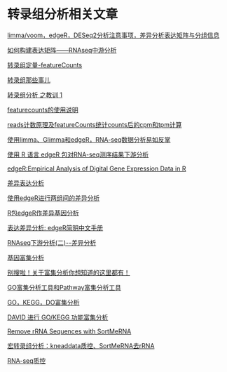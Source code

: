 # 转录组分析相关文章

[limma/voom，edgeR，DESeq2分析注意事项，差异分析表达矩阵与分组信息](https://cloud.tencent.com/developer/article/1492130)

[如何构建表达矩阵——RNAseq中游分析](https://www.jianshu.com/p/975961d8eaf8)

[转录组定量-featureCounts](https://www.bioinfo-scrounger.com/archives/407/)

[转录组那些事儿](https://www.jieandze1314.com/post/cnposts/21/)

[转录组分析 之教训 1](https://www.jianshu.com/p/030aa9729e8b)

[featurecounts的使用说明](https://www.jianshu.com/p/9cc4e8657d62)

[reads计数原理及featureCounts统计counts后的cpm和tpm计算](https://www.jianshu.com/p/6b6bb306b76e)

[使用limma、Glimma和edgeR，RNA-seq数据分析易如反掌](https://www.bioconductor.org/packages/devel/workflows/vignettes/RNAseq123/inst/doc/limmaWorkflow_CHN.html#%E5%88%9D%E5%A7%8B%E9%85%8D%E7%BD%AE)

[使用 R 语言 edgeR 包对RNA-seq测序结果下游分析](https://yangfangs.github.io/2016/04/10/RNAseq-edgeR-DEgenes-analysis/#%E5%B7%AE%E5%BC%82%E8%A1%A8%E8%BE%BE%E5%9F%BA%E5%9B%A0)

[edgeR:Empirical Analysis of Digital Gene Expression Data in R](https://www.cnblogs.com/timeisbiggestboss/p/7190938.html)

[差异表达分析](https://www.jianshu.com/p/5f94ae79f298)

[使用edgeR进行两组间的差异分析](https://mp.weixin.qq.com/s?__biz=MzIwODA1MzI4Mg==&mid=2456009248&idx=1&sn=dc408d5b0f076680175daaa5fd1b4fed&chksm=809fef6db7e8667b6e5d49c30b3680e56ed1e571d6bc8c3740f2e9de76e0e32c7cf1a6c0bde0&mpshare=1&scene=1&srcid=1111nXK6PSo6qcxvSix4Gp23&sharer_sharetime=1605097796999&sharer_shareid=3d5a94a58b7b8f10249ee520638605be&key=9421b67767ecf5a3000a6604d3b62cc5c564d977740709b166089530ef91145c69ef1cefd6188b3e05b603ed689c664c821dcd8a80396b89155c42362bc2618a0e6f0956d350f16105175e371d9794b89f0f8dca08e6e427337a4421e0e073df25610ed76c2eb9e2be6f1b29ffe5e623b3ddccb5aaed9ad9f9686bda5ac81df1&ascene=1&uin=MTQ3Mjg5MzUy&devicetype=Windows+10+x64&version=63000039&lang=zh_CN&exportkey=AYBVJrmplyZLEApiYzRZpHc%3D&pass_ticket=J1mjXk67BTgARzlDEkMwmVlW2HlgTOZPe1v0AODetC1qJpruYgGzX2GPj2IvSKYz&wx_header=0)

[R包edgeR作差异基因分析](https://mp.weixin.qq.com/s?__biz=MzIxNzc1Mzk3NQ==&mid=2247484213&idx=1&sn=2e7bfc5df3ef4ecd34514807494e17d5&chksm=97f5b32da0823a3b04f2469546606b21cce432088a659131a8baa494efcdfb126e006d69e45f&mpshare=1&scene=1&srcid=1112VkoiSmootcVMOoVWlChW&sharer_sharetime=1605145561148&sharer_shareid=3d5a94a58b7b8f10249ee520638605be&key=d83e56a3e12e5b90bab26e4649dc0af1402d92d4d28d8a6286e3bc514deebf8e6fc5d697c223f23b94dccb6a52e77019ad49c86c489bd2bc90c90c8015f3a1d0fff655a25ee98c9fccc4384cd615c4a54fd1a965a52d7c4166ec89274562290acae1637b2af63176215e4d8732998e06bb3504356eb80e4c457f6974376841d6&ascene=1&uin=MTQ3Mjg5MzUy&devicetype=Windows+10+x64&version=63000039&lang=zh_CN&exportkey=AQut8qF9l16cv4q8e2HE1P0%3D&pass_ticket=J1mjXk67BTgARzlDEkMwmVlW2HlgTOZPe1v0AODetC1qJpruYgGzX2GPj2IvSKYz&wx_header=0)

[表达差异分析: edgeR简明中文手册](https://mp.weixin.qq.com/s?__biz=Mzg2MzMzMTg1Ng==&mid=2247483669&idx=1&sn=41c879f6639c0053d2f33cfffe16275d&chksm=ce7b726af90cfb7ce55355947a42620c8c3b1699bceb945a514ae70d65db7f267dadb8d2e129&mpshare=1&scene=1&srcid=11123e8X1DM6CJFKbzzcy5ou&sharer_sharetime=1605145811282&sharer_shareid=3d5a94a58b7b8f10249ee520638605be&key=d1d69f97a583cf2bac792a57a6db01a3f06d881a3f6f3a4cf85ea1e1ec2e6ea0e342118f412ef5072b37d1e9c5aee9ad12ec68ae5955ea298890b3e1803651d7e8ad0047d5bdbefbd23b3d5b8a4f4494fefcd3bddfdbb2a0f206ee94204bc5fb50a91d776d82508ea222d6a06268071bb7ded01dca28ba4f34c63d02517e5374&ascene=1&uin=MTQ3Mjg5MzUy&devicetype=Windows+10+x64&version=63000039&lang=zh_CN&exportkey=ASAsEAcmhyR%2Fy%2Bs3p8Apjvg%3D&pass_ticket=J1mjXk67BTgARzlDEkMwmVlW2HlgTOZPe1v0AODetC1qJpruYgGzX2GPj2IvSKYz&wx_header=0)

[RNAseq下游分析(二)--差异分析](https://mp.weixin.qq.com/s?__biz=MzU0MTk4MjQyNg==&mid=2247484337&idx=1&sn=00225a4ed2c0ccee202e2d26b01c0c10&chksm=fb20e804cc576112361f34c66f5a31aeeca7860da2b5fbe27ddd3ade4383cd3ae08c99c02b8b&mpshare=1&scene=1&srcid=1112qsfcFNn7AjuZX91ZcJ1K&sharer_sharetime=1605145888237&sharer_shareid=3d5a94a58b7b8f10249ee520638605be&key=d83e56a3e12e5b905ed247a9b36fa7c72ee9961aff2001afd72f61e1cb2626c488bb5ffbd66a5d2d8f3eecdc53becfa34442958976f6ee317573ff86423563b6b34534a8a9991d720a8ced7e4c0d68990d5293741c0741dd6356e598493058a089c4059a5324d2b984f2ff3c5428e4029d8a6dee3a49ab8cb89ae310c21f5185&ascene=1&uin=MTQ3Mjg5MzUy&devicetype=Windows+10+x64&version=63000039&lang=zh_CN&exportkey=AZq1f0DO9A%2FnRFs1SIY5u0A%3D&pass_ticket=J1mjXk67BTgARzlDEkMwmVlW2HlgTOZPe1v0AODetC1qJpruYgGzX2GPj2IvSKYz&wx_header=0)

[基因富集分析](https://xsliulab.github.io/Workshop/week12/%E5%9F%BA%E5%9B%A0%E5%AF%8C%E9%9B%86%E5%88%86%E6%9E%90.html)

[别搜啦！关于富集分析你想知道的这里都有！](https://www.sohu.com/a/393592549_278730)


[GO富集分析工具和Pathway富集分析工具](http://blog.sciencenet.cn/blog-299308-1159464.html)

[GO，KEGG，DO富集分析](https://www.jianshu.com/p/47b5ea646932)


[DAVID 进行 GO/KEGG 功能富集分析](https://www.cnblogs.com/0820LL/p/11656330.html)

[Remove rRNA Sequences with SortMeRNA](https://vidotto.top/post/remove-rrna-sequences-with-sortmerna/)


[宏转录组分析：kneaddata质控、SortMeRNA去rRNA](https://www.jianshu.com/p/aefde85973a2)

[RNA-seq质控](https://anjingwd.github.io/AnJingwd.github.io/2018/01/10/RNA-seq%E8%B4%A8%E6%8E%A7/)

[]()

[]()


[]()

[]()


[]()

[]()


[]()

[]()

